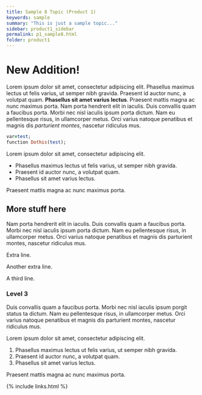 ```yaml
---
title: Sample 8 Topic (Product 1)
keywords: sample
summary: "This is just a sample topic..."
sidebar: product1_sidebar
permalink: p1_sample8.html
folder: product1
---
```


# New Addition!

Lorem ipsum dolor sit amet, consectetur adipiscing elit. Phasellus maximus lectus ut felis varius, ut semper nibh gravida. Praesent id auctor nunc, a volutpat quam. **Phasellus sit amet varius lectus**. Praesent mattis magna ac nunc maximus porta. Nam porta hendrerit elit in iaculis. Duis convallis quam a faucibus porta. Morbi nec nisl iaculis ipsum porta dictum. Nam eu pellentesque risus, in ullamcorper metus. Orci varius natoque penatibus et magnis dis *parturient montes*, nascetur ridiculus mus.

```ruby
var=test;
function Dothis(test);
```

Lorem ipsum dolor sit amet, consectetur adipiscing elit.

- Phasellus maximus lectus ut felis varius, ut semper nibh gravida.
- Praesent id auctor nunc, a volutpat quam.
- Phasellus sit amet varius lectus.

Praesent mattis magna ac nunc maximus porta.

## More stuff here

Nam porta hendrerit elit in iaculis. Duis convallis quam a faucibus porta. Morbi nec nisl iaculis ipsum porta dictum. Nam eu pellentesque risus, in ullamcorper metus. Orci varius natoque penatibus et magnis dis parturient montes, nascetur ridiculus mus.

Extra line.

Another extra line.

A third line.

### Level 3

Duis convallis quam a faucibus porta. Morbi nec nisl iaculis ipsum porgit status
ta dictum. Nam eu pellentesque risus, in ullamcorper metus. Orci varius natoque penatibus et magnis dis parturient montes, nascetur ridiculus mus.

Lorem ipsum dolor sit amet, consectetur adipiscing elit.

1. Phasellus maximus lectus ut felis varius, ut semper nibh gravida.
2. Praesent id auctor nunc, a volutpat quam.
3. Phasellus sit amet varius lectus.

Praesent mattis magna ac nunc maximus porta.


{% include links.html %}

